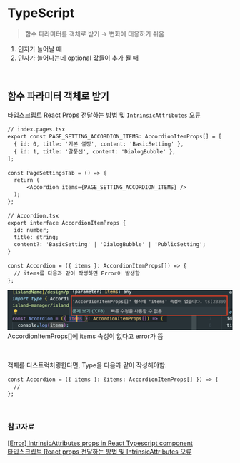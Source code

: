 # TypeScript

> 함수 파라미터를 객체로 받기 → 변화에 대응하기 쉬움

1.  인자가 늘어날 때
2.  인자가 늘어나는데 optional 값들이 추가 될 때

<br>

## 함수 파라미터 객체로 받기

타입스크립트 React Props 전달하는 방법 및 `IntrinsicAttributes` 오류

```TSX
// index.pages.tsx
export const PAGE_SETTING_ACCORDION_ITEMS: AccordionItemProps[] = [
  { id: 0, title: '기본 설정', content: 'BasicSetting' },
  { id: 1, title: '말풍선', content: 'DialogBubble' },
];

const PageSettingsTab = () => {
  return (
      <Accordion items={PAGE_SETTING_ACCORDION_ITEMS} />
  );
};

// Accordion.tsx
export interface AccordionItemProps {
  id: number;
  title: string;
  content?: 'BasicSetting' | 'DialogBubble' | 'PublicSetting';
}

const Accordion = ({ items }: AccordionItemProps[]) => {
  // items를 다음과 같이 작성하면 Error이 발생함
};
```

![type error](../screen/IntrinsicAttributes%20error.png)
AccordionItemProps[]에 items 속성이 없다고 error가 뜸

<br>

객체를 디스트럭처링한다면, Type을 다음과 같이 작성해야함.

```TSX
const Accordion = ({ items }: {items: AccordionItemProps[] }) => {
  //
};
```

<br>

### 참고자료

[[Error] IntrinsicAttributes props in React Typescript component](https://velog.io/@ye-ji/Error-IntrinsicAttributes-props-in-React-Typescript-component-6nak5n7m)  
[타입스크립트 React props 전달하는 방법 및 IntrinsicAttributes 오류](https://cpro95.tistory.com/656?category=929244)
